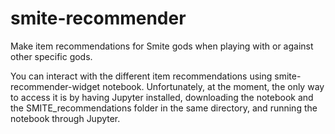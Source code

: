 # smite-recommender

Make item recommendations for Smite gods when playing with or against other specific gods.


You can interact with the different item recommendations using smite-recommender-widget notebook. Unfortunately, at the moment, the only way to access it is by having Jupyter installed, downloading the notebook and the SMITE_recommendations folder in the same directory, and running the notebook through Jupyter. 

